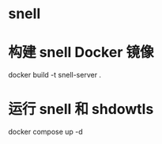 # snell

# 构建 snell Docker 镜像
docker build -t snell-server .

# 运行 snell 和 shdowtls
docker compose up -d
